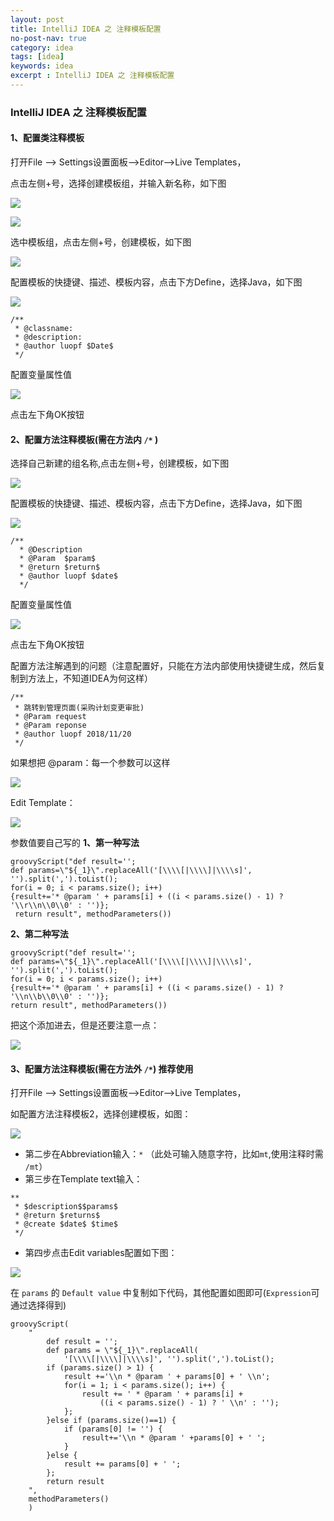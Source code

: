 ```yaml
---
layout: post
title: IntelliJ IDEA 之 注释模板配置
no-post-nav: true
category: idea
tags: [idea]
keywords: idea
excerpt : IntelliJ IDEA 之 注释模板配置
---
```


### IntelliJ IDEA 之 注释模板配置

#### 1、配置类注释模板

打开File --> Settings设置面板-->Editor-->Live Templates，

点击左侧+号，选择创建模板组，并输入新名称，如下图

![](https://luopengfei3000.github.io/assets/images/2019/idea/2019-04-06-idea-template-annotation/01.png)

![](https://luopengfei3000.github.io/assets/images/2019/idea/2019-04-06-idea-template-annotation/02.png)

选中模板组，点击左侧+号，创建模板，如下图

![](https://luopengfei3000.github.io/assets/images/2019/idea/2019-04-06-idea-template-annotation/03.png)

配置模板的快捷键、描述、模板内容，点击下方Define，选择Java，如下图

![](https://luopengfei3000.github.io/assets/images/2019/idea/2019-04-06-idea-template-annotation/04.png)

```
/**
 * @classname:
 * @description:
 * @author luopf $Date$
 */
```

配置变量属性值

![](https://luopengfei3000.github.io/assets/images/2019/idea/2019-04-06-idea-template-annotation/05.png)

点击左下角OK按钮

#### 2、配置方法注释模板(需在方法内 `/*` )
选择自己新建的组名称,点击左侧+号，创建模板，如下图

![](https://luopengfei3000.github.io/assets/images/2019/idea/2019-04-06-idea-template-annotation/06.png)

配置模板的快捷键、描述、模板内容，点击下方Define，选择Java，如下图

![](https://luopengfei3000.github.io/assets/images/2019/idea/2019-04-06-idea-template-annotation/07.png)

```
/**
  * @Description
  * @Param  $param$
  * @return $return$
  * @author luopf $date$
  */
```
配置变量属性值

![](https://luopengfei3000.github.io/assets/images/2019/idea/2019-04-06-idea-template-annotation/08.png)

点击左下角OK按钮

配置方法注解遇到的问题（注意配置好，只能在方法内部使用快捷键生成，然后复制到方法上，不知道IDEA为何这样）
```
/**
 * 跳转到管理页面(采购计划变更审批)
 * @Param request
 * @Param reponse
 * @author luopf 2018/11/20
 */
```
如果想把 @param：每一个参数可以这样

![](https://luopengfei3000.github.io/assets/images/2019/idea/2019-04-06-idea-template-annotation/09.png)

Edit Template：

![](https://luopengfei3000.github.io/assets/images/2019/idea/2019-04-06-idea-template-annotation/10.png)

参数值要自己写的
**1、第一种写法**
```
groovyScript("def result='';
def params=\"${_1}\".replaceAll('[\\\\[|\\\\]|\\\\s]', '').split(',').toList();
for(i = 0; i < params.size(); i++)
{result+='* @param ' + params[i] + ((i < params.size() - 1) ? '\\r\\n\\0\\0' : '')};
 return result", methodParameters())
```
**2、第二种写法**
```
groovyScript("def result='';
def params=\"${_1}\".replaceAll('[\\\\[|\\\\]|\\\\s]', '').split(',').toList();
for(i = 0; i < params.size(); i++)
{result+='* @param ' + params[i] + ((i < params.size() - 1) ? '\\n\\b\\0\\0' : '')};
return result", methodParameters())
```

把这个添加进去，但是还要注意一点：

![](https://luopengfei3000.github.io/assets/images/2019/idea/2019-04-06-idea-template-annotation/11.png)

#### 3、配置方法注释模板(需在方法外 `/*`) 推荐使用

打开File --> Settings设置面板-->Editor-->Live Templates，

如配置方法注释模板2，选择创建模板，如图：

![](https://luopengfei3000.github.io/assets/images/2019/idea/2019-04-06-idea-template-annotation/12.png)

- 第二步在Abbreviation输入：`*` （此处可输入随意字符，比如`mt`,使用注释时需 `/mt`）
- 第三步在Template text输入：
```
**
 * $description$$params$
 * @return $returns$ 
 * @create $date$ $time$
 */
```
- 第四步点击Edit variables配置如下图：

![](https://luopengfei3000.github.io/assets/images/2019/idea/2019-04-06-idea-template-annotation/13.png)


在 `params` 的 `Default value` 中复制如下代码，其他配置如图即可(`Expression`可通过选择得到)
```
groovyScript(
	"
		def result = '';
		def params = \"${_1}\".replaceAll(
			'[\\\\[|\\\\]|\\\\s]', '').split(',').toList(); 
		if (params.size() > 1) {
			result +='\\n * @param ' + params[0] + ' \\n';
			for(i = 1; i < params.size(); i++) {
				result += ' * @param ' + params[i] + 
					((i < params.size() - 1) ? ' \\n' : '');
			};
		}else if (params.size()==1) {
			if (params[0] != '') {
				result+='\\n * @param ' +params[0] + ' ';	
			}
		}else {
			result += params[0] + ' ';
		};
		return result
	",
	methodParameters()
	)
```